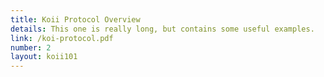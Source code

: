 ```yaml
---
title: Koii Protocol Overview
details: This one is really long, but contains some useful examples.
link: /koi-protocol.pdf
number: 2
layout: koii101
---
```

